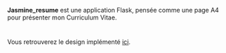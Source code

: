 
**Jasmine_resume** est une application Flask, pensée comme une page A4 pour présenter mon Curriculum Vitae.
#
Vous retrouverez le design implémenté [ici](https://themes.3rdwavemedia.com/website-templates/orbit-free-resume-cv-template-for-developers/).
